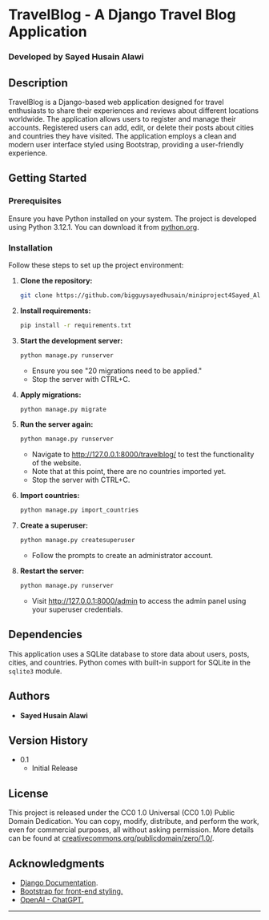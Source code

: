# TravelBlog - A Django Travel Blog Application
### Developed by Sayed Husain Alawi

## Description
TravelBlog is a Django-based web application designed for travel enthusiasts to share their experiences and reviews 
about different locations worldwide. The application allows users to register and manage their accounts. Registered 
users can add, edit, or delete their posts about cities and countries they have visited. The application employs a 
clean and modern user interface styled using Bootstrap, providing a user-friendly experience.

## Getting Started

### Prerequisites
Ensure you have Python installed on your system. The project is developed using Python 3.12.1. 
You can download it from [python.org](https://www.python.org/downloads/).

### Installation
Follow these steps to set up the project environment:

1. **Clone the repository:**
   ```bash
   git clone https://github.com/bigguysayedhusain/miniproject4Sayed_Alawi.git
   ```

2. **Install requirements:**
   ```bash
   pip install -r requirements.txt
   ```

3. **Start the development server:**
   ```bash
   python manage.py runserver
   ```
   - Ensure you see "20 migrations need to be applied."
   - Stop the server with CTRL+C.


4. **Apply migrations:**
   ```bash
   python manage.py migrate
   ```

5. **Run the server again:**
   ```bash
   python manage.py runserver
   ```
   - Navigate to http://127.0.0.1:8000/travelblog/ to test the functionality of the website.
   - Note that at this point, there are no countries imported yet.
   - Stop the server with CTRL+C.

    
6. **Import countries:**
   ```bash
   python manage.py import_countries
   ```

7. **Create a superuser:**
   ```bash
   python manage.py createsuperuser
   ```
   - Follow the prompts to create an administrator account.


8. **Restart the server:**
   ```bash
   python manage.py runserver
   ```
   - Visit http://127.0.0.1:8000/admin to access the admin panel using your superuser credentials.

## Dependencies
This application uses a SQLite database to store data about users, posts, cities, and countries. 
Python comes with built-in support for SQLite in the `sqlite3` module.

## Authors
- **Sayed Husain Alawi**

## Version History
- 0.1
  - Initial Release

## License
This project is released under the CC0 1.0 Universal (CC0 1.0) Public Domain Dedication. You can copy, modify, distribute, and perform the work, even for commercial purposes, all without asking permission. More details can be found at [creativecommons.org/publicdomain/zero/1.0/](https://creativecommons.org/publicdomain/zero/1.0/).

## Acknowledgments
- [Django Documentation](https://docs.djangoproject.com/en/4.0/).
- [Bootstrap for front-end styling.](https://getbootstrap.com/)
- [OpenAI - ChatGPT.](https://chat.openai.com/)

---
